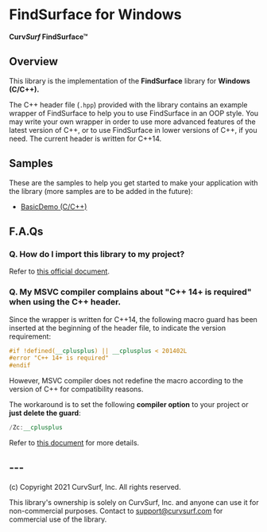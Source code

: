 # FindSurface for Windows

**Curv*Surf* FindSurface™**

## Overview

This library is the implementation of the **FindSurface** library for **Windows (C/C++).**

The C++ header file (`.hpp`) provided with the library contains an example wrapper of FindSurface to help you to use FindSurface in an OOP style. You may write your own wrapper in order to use more advanced features of the latest version of C++, or to use FindSurface in lower versions of C++, if you need. The current header is written for C++14.



## Samples

These are the samples to help you get started to make your application with the library (more samples are to be added in the future):

- [BasicDemo (C/C++)](https://github.com/CurvSurf/FindSurface-BasicDemo-Windows-Linux)



## F.A.Qs

### Q. How do I import this library to my project?

Refer to [this official document](https://docs.microsoft.com/en-us/cpp/build/walkthrough-creating-and-using-a-dynamic-link-library-cpp?view=msvc-160).



### Q. My MSVC compiler complains about "C++ 14+ is required" when using the C++ header.

Since the wrapper is written for C++14, the following macro guard has been inserted at the beginning of the header file, to indicate the version requirement:

````c++
#if !defined(__cplusplus) || __cplusplus < 201402L
#error "C++ 14+ is required"
#endif
````

However, MSVC compiler does not redefine the macro according to the version of C++ for compatibility reasons.

The workaround is to set the following **compiler option** to your project or **just delete the guard**:

````C++
/Zc:__cplusplus
````

Refer to [this document](https://docs.microsoft.com/en-us/cpp/build/reference/zc-cplusplus?view=msvc-160) for more details.



## ---

(c) Copyright 2021 CurvSurf, Inc. All rights reserved.

This library's ownership is solely on CurvSurf, Inc. and anyone can use it for non-commercial purposes. Contact to support@curvsurf.com for commercial use of the library.

